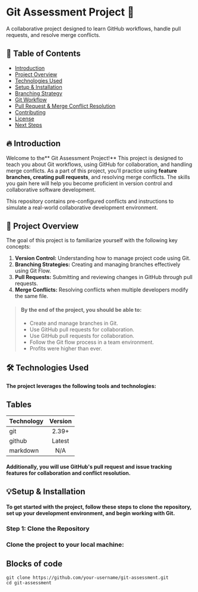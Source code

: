 # Git Assessment Project 🚀  

A collaborative project designed to learn GitHub workflows, handle pull requests, and resolve merge conflicts.  

## 📌 Table of Contents  
- [Introduction](#introduction)  
- [Project Overview](#project-overview)  
- [Technologies Used](#technologies-used)  
- [Setup & Installation](#setup--installation)  
- [Branching Strategy](#branching-strategy)  
- [Git Workflow](#git-workflow)  
- [Pull Request & Merge Conflict Resolution](#pull-request--merge-conflict-resolution)  
- [Contributing](#contributing)  
- [License](#license)  
- [Next Steps](#next-steps)  

## 🔥 Introduction  
Welcome to the** Git Assessment Project!** This project is designed to teach you about Git workflows, using GitHub for collaboration, and handling merge conflicts. As a part of this project, you'll practice using **feature branches, creating pull requests**, and resolving merge conflicts. The skills you gain here will help you become proficient in version control and collaborative software development. 

This repository contains pre-configured conflicts and instructions to simulate a real-world collaborative development environment.


## 📜 Project Overview  
The goal of this project is to familiarize yourself with the following key concepts: 
1. **Version Control:** Understanding how to manage project code using Git. 
2. **Branching Strategies:** Creating and managing branches effectively using Git Flow. 
3. **Pull Requests:** Submitting and reviewing changes in GitHub through pull requests. 
4. **Merge Conflicts:** Resolving conflicts when multiple developers modify the same file. 
> #### By the end of the project, you should be able to: 
>
> - Create and manage branches in Git. 
> - Use GitHub pull requests for collaboration. 
> - Use GitHub pull requests for collaboration. 
> - Follow the Git flow process in a team environment.    
> - Profits were higher than ever.
>

## 🛠 Technologies Used  
#### The project leverages the following tools and technologies: 

## Tables

| Technology  | Version  |
| ------------- |:-------------:|
| git      | 2.39+    |
| github      | Latest     |
| markdown     | N/A      |

#### Additionally, you will use GitHub's pull request and issue tracking features for collaboration and conflict resolution.
## 💡Setup & Installation
#### To get started with the project, follow these steps to clone the repository, set up your development environment, and begin working with Git. 
### Step 1: Clone the Repository
### Clone the project to your local machine: 
## Blocks of code

```
git clone https://github.com/your-username/git-assessment.git 
cd git-assessment
```
